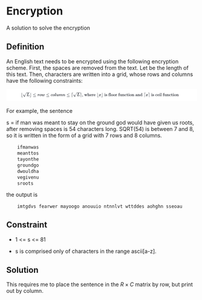 # Encryption
A solution to solve the encryption

## Definition
An English text needs to be encrypted using the following encryption scheme. First, the spaces are removed from the text. Let be the length of this text. Then, characters are written into a grid, whose rows and columns have the following constraints:

![GitHub Logo](encryption.png)
  
  
For example, the sentence

s = if man was meant to stay on the ground god would have given us roots, after removing spaces is 54 characters long. SQRT(54) is between 7 and 8, so it is written in the form of a grid with 7 rows and 8 columns.
```
    ifmanwas  
    meanttos          
    tayonthe  
    groundgo  
    dwouldha  
    vegivenu  
    sroots
```  
the output is 
```
    imtgdvs fearwer mayoogo anouuio ntnnlvt wttddes aohghn sseoau
```   
## Constraint

- 1 <= s <= 81

- s is comprised only of characters in the range ascii[a-z].

## Solution
This requires me to place the sentence in the $R\times C$ matrix by row, but print out by column.
